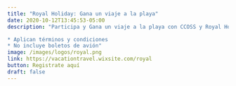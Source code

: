 ```yaml
---
title: "Royal Holiday: Gana un viaje a la playa"
date: 2020-10-12T13:45:53-05:00
description: "Participa y Gana un viaje a la playa con CCOSS y Royal Holiday. Se la afortunada de tirar la toalla pero en la playa.

* Aplican términos y condiciones
* No incluye boletos de avión"
image: /images/logos/royal.png
link: https://vacationtravel.wixsite.com/royal
button: Registrate aquí
draft: false
---
```


